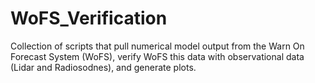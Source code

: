 # WoFS_Verification
Collection of scripts that pull numerical model output from the Warn On Forecast System (WoFS), verify WoFS this data with observational data (Lidar and Radiosodnes), and generate plots.
